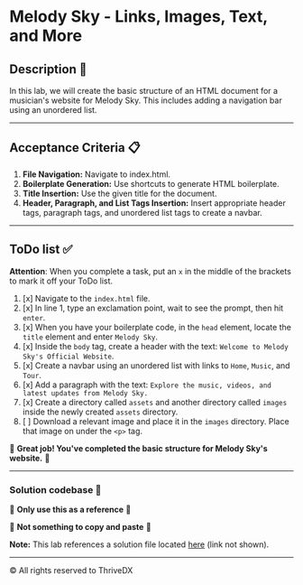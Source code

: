 # Melody Sky - Links, Images, Text, and More

## Description 📄
In this lab, we will create the basic structure of an HTML document for a musician's website for Melody Sky. This includes adding a navigation bar using an unordered list.

---

## Acceptance Criteria 📋
1. **File Navigation:** Navigate to index.html.
2. **Boilerplate Generation:** Use shortcuts to generate HTML boilerplate.
3. **Title Insertion:** Use the given title for the document.
4. **Header, Paragraph, and List Tags Insertion:** Insert appropriate header tags, paragraph tags, and unordered list tags to create a navbar.

---

## ToDo list ✅
**Attention**: When you complete a task, put an `x` in the middle of the brackets to mark it off your ToDo list.

1. [x] Navigate to the `index.html` file.
2. [x] In line 1, type an exclamation point, wait to see the prompt, then hit `enter`.
3. [x] When you have your boilerplate code, in the `head` element, locate the `title` element and enter `Melody Sky`.
4. [x] Inside the `body` tag, create a header with the text: `Welcome to Melody Sky's Official Website`.
5. [x] Create a navbar using an unordered list with links to `Home`, `Music`, and `Tour`.
6. [x] Add a paragraph with the text: `Explore the music, videos, and latest updates from Melody Sky.`
7. [x] Create a directory called `assets` and another directory called `images` inside the newly created `assets` directory.
8. [ ] Download a relevant image and place it in the `images` directory. Place that image on under the `<p>` tag.


🎊 **Great job! You've completed the basic structure for Melody Sky's website.** 🎊

---

### Solution codebase 👀
🛑 **Only use this as a reference** 🛑

💾 **Not something to copy and paste** 💾

**Note:**  This lab references a solution file located [here](https://github.com/HackerUSA-CE/sdai-wde-d1-melody-sky-demo/blob/solution/index.html) (link not shown).

---

© All rights reserved to ThriveDX

